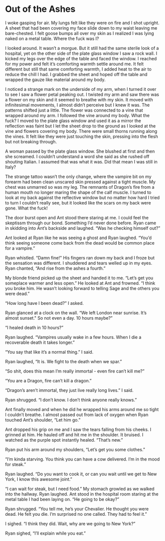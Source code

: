 # Out of the Ashes

I woke gasping for air. My lungs felt like they were on fire and I shot upright. A sheet that had been covering my face slide down to my waist leaving me bare-chested. I felt goose bumps all over my skin as I realized I was lying naked on a metal table. Where the fuck was I?

I looked around. It wasn’t a morgue. But it still had the same sterile look of a hospital, yet on the other side of the plate glass window I saw a rock wall. I kicked my legs over the edge of the table and faced the window. I reached for my power and felt it’s comforting warmth settle around me. It felt different but still that same comforting warmth, I added heat to the air to reduce the chill I had. I grabbed the sheet and hoped off the table and wrapped the gauze like material around my body.

I noticed a strange mark on the underside of my arm, when I turned it over to see I saw a flower petal peaking out. I twisted my arm and saw there was a flower on my skin and it seemed to breathe with my skin. It moved with infinitesimal movements, I almost didn’t perceive but I knew it was. The patterns shifted just a little. The flower was connected to a vine that wrapped around my arm. I followed the vine around my body. What the fuck? I moved to the plate glass window and used it as a mirror the reflection was faint but I let the sheet drop to the ground as I looked at the vine and flowers covering my body. There were small thorns running along the vines. It felt like they were just touching the skin, pressing into the flesh but not breaking through.

A woman passed by the plate glass window. She blushed at first and then she screamed. I couldn’t understand a word she said as she rushed off shouting Italian. I assumed that was what it was. Did that mean I was still in Italy?

The strange tattoo wasn’t the only change, where the vampire bit on my forearm had been clean unscared skin pressed against a tight muscle. My chest was unmarred so was my leg. The remnants of Dragon’s fire from a human mouth no longer maring the shape of the calf muscle. I turned to look at my back against the reflective window but no matter how hard I tried to turn I couldn’t really see, but it looked like the scars on my back were gone. What the fuck!

The door burst open and Ant stood there staring at me. I could feel the skeptissm through our bond. Something I’d never done before. Ryan came in skidding into Ant’s backside and laughed. “Was he checking himself out?”

Ant looked at Ryan like he was seeing a ghost and Ryan laughed. “You’d think seeing someone come back from the dead would be common place for a vampire.”

Ryan whistled. “Damn fine!" His fingers ran down my back and I froze but the sensation was different. I shuddered and tears welled up in my eyes. Ryan chanted, “And rise from the ashes a fourth.”

My blonde friend picked up the sheet and handed it to me. “Let’s get you someplace warmer and less open.” He looked at Ant and frowned. “I think you broke him. He wasn’t looking forward to telling Sage and the others you were dead.”

“How long have I been dead?” I asked.

Ryan glanced at a clock on the wall. “We left London near sunrise. It’s almost sunset." So not even a day. 10 hours maybe?”

“I healed death in 10 hours?”

Ryan laughed. “Vampires usually wake in a few hours. When I die a recoverable death it takes longer.”

“You say that like it’s a normal thing.” I said.

Ryan laughed, “It is. We fight to the death when we spar.”

“So shit, does this mean I’m really immortal - even fire can’t kill me?”

“You are a Dragon, fire can’t kill a dragon.”

“Dragon’s aren’t immortal, they just live really long lives.” I said.

Ryan shrugged. “I don’t know. I don’t think anyone really knows.”

Ant finally moved and when he did he wrapped his arms around me so tight I couldn’t breathe. I almost passed out from lack of oxygen when Ryan touched Ant’s shoulder, “Let him go.”

Ant dropped his grip on me and I saw the tears falling from his cheeks. I grinned at him. He hauled off and hit me in the shoulder. It bruised. I watched as the purple spot instantly healed. “That’s new.”

Ryan put his arm around my shoulders, “Let’s get you some clothes.”

“I’m kinda starving. You think you can have a cow delivered. I’m in the mood for steak.”

Ryan laughed. “Do you want to cook it, or can you wait until we get to New York, I know this awesome joint.”

“I can wait for steak, but I need food.” My stomach growled as we walked into the hallway. Ryan laughed. Ant stood in the hospital room staring at the metal table I had been laying on. “He going to be okay?”

Ryan shrugged. “You tell me, he’s your Chevalier. He thought you were dead. He felt you die. I’m surprised no one called. They had to feel it.”

I sighed. “I think they did. Wait, why are we going to New York?”

Ryan sighed, “I’ll explain while you eat.”